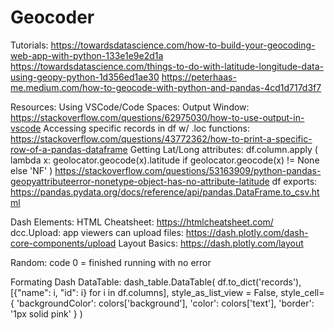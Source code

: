 # Geocoder 
Tutorials: 
    https://towardsdatascience.com/how-to-build-your-geocoding-web-app-with-python-133e1e9e2d1a
    https://towardsdatascience.com/things-to-do-with-latitude-longitude-data-using-geopy-python-1d356ed1ae30
    https://peterhaas-me.medium.com/how-to-geocode-with-python-and-pandas-4cd1d717d3f7

Resources:
Using VSCode/Code Spaces: 
    Output Window: https://stackoverflow.com/questions/62975030/how-to-use-output-in-vscode
Accessing specific records in df w/ .loc functions: 
    https://stackoverflow.com/questions/43772362/how-to-print-a-specific-row-of-a-pandas-dataframe
Getting Lat/Long attributes: 
    df.column.apply
    (
    lambda x: geolocator.geocode(x).latitude if geolocator.geocode(x) != None else 'NF'
    )
    https://stackoverflow.com/questions/53163909/python-pandas-geopyattributeerror-nonetype-object-has-no-attribute-latitude
df exports: 
    https://pandas.pydata.org/docs/reference/api/pandas.DataFrame.to_csv.html

Dash Elements: 
    HTML Cheatsheet: 
        https://htmlcheatsheet.com/
    dcc.Upload: app viewers can upload files:
        https://dash.plotly.com/dash-core-components/upload
    Layout Basics: 
        https://dash.plotly.com/layout


Random: 
    code 0 = finished running with no error


Formating Dash DataTable: 
dash_table.DataTable(
        df.to_dict('records'), [{"name": i, "id": i} for i in df.columns],
        style_as_list_view = False,
        style_cell={
            'backgroundColor': colors['background'],
            'color': colors['text'],
            'border': '1px solid pink' 
            }
        ) 